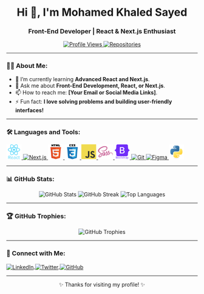 <h1 align="center">Hi 👋, I'm Mohamed Khaled Sayed</h1>
<h3 align="center">Front-End Developer | React & Next.js Enthusiast</h3>

<p align="center">
  <a href="https://github.com/mohamed-khaled77">
    <img src="https://komarev.com/ghpvc/?username=mohamed-khaled77&label=Profile%20views&color=0e75b6&style=flat" alt="Profile Views" />
  </a>
  <a href="https://github.com/mohamed-khaled77?tab=repositories">
    <img src="https://img.shields.io/badge/Repositories-%20-blue" alt="Repositories" />
  </a>
</p>

---

### 👨‍💻 About Me:
- 🌱 I’m currently learning **Advanced React and Next.js**.
- 💬 Ask me about **Front-End Development, React, or Next.js**.
- 📫 How to reach me: **[Your Email or Social Media Links]**.
- ⚡ Fun fact: **I love solving problems and building user-friendly interfaces!**

---

### 🛠️ Languages and Tools:
<p align="left">
  <a href="https://reactjs.org/" target="_blank" rel="noreferrer">
    <img src="https://raw.githubusercontent.com/devicons/devicon/master/icons/react/react-original-wordmark.svg" alt="React" width="40" height="40"/>
  </a>
  <a href="https://nextjs.org/" target="_blank" rel="noreferrer">
    <img src="https://cdn.worldvectorlogo.com/logos/nextjs-2.svg" alt="Next.js" width="40" height="40"/>
  </a>
  <a href="https://www.w3.org/html/" target="_blank" rel="noreferrer">
    <img src="https://raw.githubusercontent.com/devicons/devicon/master/icons/html5/html5-original-wordmark.svg" alt="HTML5" width="40" height="40"/>
  </a>
  <a href="https://www.w3schools.com/css/" target="_blank" rel="noreferrer">
    <img src="https://raw.githubusercontent.com/devicons/devicon/master/icons/css3/css3-original-wordmark.svg" alt="CSS3" width="40" height="40"/>
  </a>
  <a href="https://developer.mozilla.org/en-US/docs/Web/JavaScript" target="_blank" rel="noreferrer">
    <img src="https://raw.githubusercontent.com/devicons/devicon/master/icons/javascript/javascript-original.svg" alt="JavaScript" width="40" height="40"/>
  </a>
  <a href="https://sass-lang.com" target="_blank" rel="noreferrer">
    <img src="https://raw.githubusercontent.com/devicons/devicon/master/icons/sass/sass-original.svg" alt="Sass" width="40" height="40"/>
  </a>
  <a href="https://getbootstrap.com" target="_blank" rel="noreferrer">
    <img src="https://raw.githubusercontent.com/devicons/devicon/master/icons/bootstrap/bootstrap-plain-wordmark.svg" alt="Bootstrap" width="40" height="40"/>
  </a>
  <a href="https://git-scm.com/" target="_blank" rel="noreferrer">
    <img src="https://www.vectorlogo.zone/logos/git-scm/git-scm-icon.svg" alt="Git" width="40" height="40"/>
  </a>
  <a href="https://www.figma.com/" target="_blank" rel="noreferrer">
    <img src="https://www.vectorlogo.zone/logos/figma/figma-icon.svg" alt="Figma" width="40" height="40"/>
  </a>
  <a href="https://www.python.org" target="_blank" rel="noreferrer">
    <img src="https://raw.githubusercontent.com/devicons/devicon/master/icons/python/python-original.svg" alt="Python" width="40" height="40"/>
  </a>
</p>

---

### 📊 GitHub Stats:
<p align="center">
  <img src="https://github-readme-stats.vercel.app/api?username=mohamed-khaled77&show_icons=true&theme=dark&hide_border=true" alt="GitHub Stats" />
  <img src="https://github-readme-streak-stats.herokuapp.com/?user=mohamed-khaled77&theme=dark&hide_border=true" alt="GitHub Streak" />
  <img src="https://github-readme-stats.vercel.app/api/top-langs/?username=mohamed-khaled77&layout=compact&theme=dark&hide_border=true" alt="Top Languages" />
</p>

---

### 🏆 GitHub Trophies:
<p align="center">
  <img src="https://github-profile-trophy.vercel.app/?username=mohamed-khaled77&theme=onedark&no-frame=true" alt="GitHub Trophies" />
</p>

---

### 🤝 Connect with Me:
<p align="left">
  <a href="https://linkedin.com/in/mohamed-khaled-sayed" target="blank">
    <img align="center" src="https://raw.githubusercontent.com/rahuldkjain/github-profile-readme-generator/master/src/images/icons/Social/linked-in-alt.svg" alt="LinkedIn" height="30" width="40" />
  </a>
  <a href="https://twitter.com/yourusername" target="blank">
    <img align="center" src="https://raw.githubusercontent.com/rahuldkjain/github-profile-readme-generator/master/src/images/icons/Social/twitter.svg" alt="Twitter" height="30" width="40" />
  </a>
  <a href="https://github.com/mohamed-khaled77" target="blank">
    <img align="center" src="https://raw.githubusercontent.com/rahuldkjain/github-profile-readme-generator/master/src/images/icons/Social/github.svg" alt="GitHub" height="30" width="40" />
  </a>
</p>

---

<p align="center">✨ Thanks for visiting my profile! ✨</p>
